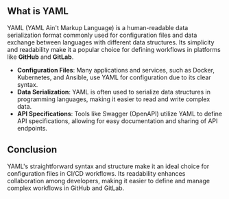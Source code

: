 ## What is YAML

YAML (YAML Ain't Markup Language) is a human-readable data serialization format commonly used for configuration files and data exchange between languages with different data structures.
Its simplicity and readability make it a popular choice for defining workflows in platforms like **GitHub** and **GitLab**.

- **Configuration Files**: Many applications and services, such as Docker, Kubernetes, and Ansible, use YAML for configuration due to its clear syntax.
- **Data Serialization**: YAML is often used to serialize data structures in programming languages, making it easier to read and write complex data.
- **API Specifications**: Tools like Swagger (OpenAPI) utilize YAML to define API specifications, allowing for easy documentation and sharing of API endpoints.

## Conclusion

YAML's straightforward syntax and structure make it an ideal choice for configuration files in CI/CD workflows. Its readability enhances collaboration among developers, making it easier to define and manage complex workflows in GitHub and GitLab.
